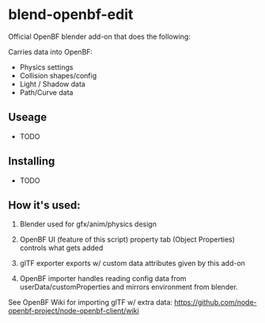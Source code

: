 # blend-openbf-edit
Official OpenBF blender add-on that does the following:

Carries data into OpenBF:
- Physics settings
- Collision shapes/config
- Light / Shadow data
- Path/Curve data

## Useage
- TODO

## Installing
- TODO

## How it's used:
1. Blender used for gfx/anim/physics design

2. OpenBF UI (feature of this script) property tab (Object Properties) controls what gets added

3. glTF exporter exports w/ custom data attributes given by this add-on

4. OpenBF importer handles reading config data from userData/customProperties and mirrors environment from blender.

See OpenBF Wiki for importing glTF w/ extra data:
https://github.com/node-openbf-project/node-openbf-client/wiki